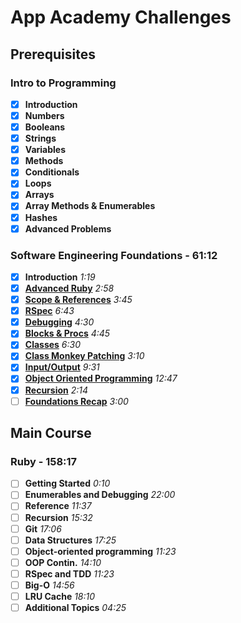 # App Academy Challenges

## Prerequisites

### Intro to Programming
- [x] **Introduction**
- [x] **Numbers**
- [x] **Booleans**
- [x] **Strings**
- [x] **Variables**
- [x] **Methods**
- [x] **Conditionals**
- [x] **Loops**
- [x] **Arrays**
- [x] **Array Methods & Enumerables**
- [x] **Hashes**
- [x] **Advanced Problems**

### Software Engineering Foundations - 61:12
- [x] **Introduction** *1:19*
- [x] [**Advanced Ruby**](software_engineering_foundations/advanced_ruby/) *2:58*
- [x] [**Scope & References**](software_engineering_foundations/scope_and_references/) *3:45*
- [x] [**RSpec**](software_engineering_foundations/rspec/) *6:43*
- [x] [**Debugging**](software_engineering_foundations/debugging) *4:30*
- [x] [**Blocks & Procs**](software_engineering_foundations/blocks_and_procs/) *4:45*
- [x] [**Classes**](software_engineering_foundations/classes/) *6:30*
- [x] [**Class Monkey Patching**](software_engineering_foundations/class_monkey_patching/) *3:10*
- [x] [**Input/Output**](software_engineering_foundations/input_output/) *9:31*
- [x] [**Object Oriented Programming**](software_engineering_foundations/object_oriented_programming/) *12:47*
- [x] [**Recursion**](software_engineering_foundations/recursion/) *2:14*
- [ ] [**Foundations Recap**](software_engineering_foundations/foundations_recap/) *3:00*

## Main Course

### Ruby - 158:17
- [ ] **Getting Started** *0:10*
- [ ] **Enumerables and Debugging** *22:00*
- [ ] **Reference** *11:37*
- [ ] **Recursion** *15:32*
- [ ] **Git** *17:06*
- [ ] **Data Structures** *17:25*
- [ ] **Object-oriented programming** *11:23*
- [ ] **OOP Contin.** *14:10*
- [ ] **RSpec and TDD** *11:23*
- [ ] **Big-O** *14:56*
- [ ] **LRU Cache** *18:10*
- [ ] **Additional Topics** *04:25*

